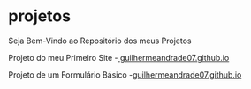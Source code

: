 # projetos
Seja Bem-Vindo ao Repositório dos meus Projetos

Projeto do meu Primeiro Site
-<a href="https://guilhermeandrade07.github.io/projetos/site-gui/index.html" target="_blank">
guilhermeandrade07.github.io</a>

Projeto de um Formulário Básico
-<a href="https://guilhermeandrade07.github.io/projetos/formul%C3%A1rio/index.html" target="_blank">guilhermeandrade07.github.io</a>